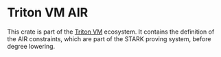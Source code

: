 # Triton VM AIR

This crate is part of the [Triton VM](https://triton-vm.org) ecosystem. It contains the definition
of the AIR constraints, which are part of the STARK proving system, before degree lowering.
